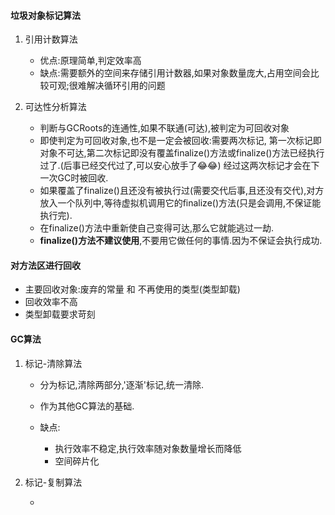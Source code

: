 #### 垃圾对象标记算法  

1. 引用计数算法  
    
    - 优点:原理简单,判定效率高  
    - 缺点:需要额外的空间来存储引用计数器,如果对象数量庞大,占用空间会比较可观;很难解决循环引用的问题

2. 可达性分析算法  

    - 判断与GCRoots的连通性,如果不联通(可达),被判定为可回收对象
    - 即使判定为可回收对象,也不是一定会被回收:需要两次标记,
    第一次标记即对象不可达,第二次标记即没有覆盖finalize()方法或finalize()方法已经执行过了.(后事已经交代过了,可以安心放手了😂😂)
    经过这两次标记才会在下一次GC时被回收.
    - 如果覆盖了finalize()且还没有被执行过(需要交代后事,且还没有交代),对方放入一个队列中,等待虚拟机调用它的finalize()方法(只是会调用,不保证能执行完).
    - 在finalize()方法中重新使自己变得可达,那么它就能逃过一劫.
    - **finalize()方法不建议使用**,不要用它做任何的事情.因为不保证会执行成功.

#### 对方法区进行回收  

- 主要回收对象:废弃的常量 和 不再使用的类型(类型卸载)
- 回收效率不高
- 类型卸载要求苛刻

#### GC算法  

1. 标记-清除算法  

    - 分为标记,清除两部分,'逐渐'标记,统一清除.  
    - 作为其他GC算法的基础.  
    - 缺点:  
        
        - 执行效率不稳定,执行效率随对象数量增长而降低  
        - 空间碎片化  

2. 标记-复制算法  

    - 

